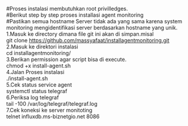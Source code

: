 #Proses instalasi membutuhkan root privilledges.<br>
#Berikut step by step proses  installasi agent monitoring<br>
#Pastikan semua hostname Server tidak ada yang sama karena system monitoring mengidentifikasi server berdasarkan hostname yang unik.<br>
1.Masuk ke directory dimana file git ini akan di simpan.misal <br>
git clone https://github.com/massyafaat/installagentmonitoring.git<br>
2.Masuk ke direktori instalasi<br>
cd installagentmonitoring/<br>
3.Berikan permission agar script bisa di execute.<br>
chmod +x install-agent.sh<br>
4.Jalan Proses instalasi<br>
./install-agent.sh<br>
5.Cek status service agent<br>
systemctl status telegraf<br>
6.Periksa log telegraf<br>
tail -100 /var/log/telegraf/telegraf.log<br>
7.Cek koneksi ke server monitoting<br>
telnet influxdb.ms-biznetgio.net 8086<br>
